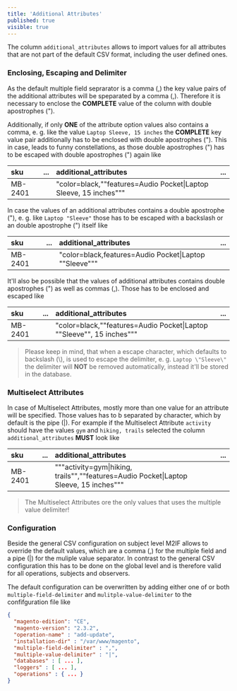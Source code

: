 ```yaml
---
title: 'Additional Attributes'
published: true
visible: true
---
```


The column `additional_attributes` allows to import values for all attributes that are not part of the default CSV format, including the user defined ones.

### Enclosing, Escaping and Delimiter

As the default multiple field seprarator is a comma (,) the key value pairs of the additional attributes will be speparated by a comma (,). Therefore it is necessary to enclose the **COMPLETE** value of the column with double apostrophes ("). 

Additionally, if only **ONE** of the attribute option values also contains a comma, e. g. like the value `Laptop Sleeve, 15 inches` the **COMPLETE** key value pair additionally has to be enclosed with double apostrophes ("). This in case, leads to funny constellations, as those double apostrophes (") has to be escaped with double apostrophes (") again like

| sku     | ... | additional_attributes                                                           | ... |
|:--------|:----|:--------------------------------------------------------------------------------|:----|
| MB-2401 |     | "color=black,""features=Audio Pocket&#124;Laptop Sleeve, 15 inches"""           |     |

In case the values of an additional attributes contains a double apostrophe ("), e. g. like `Laptop "Sleeve"` those has to be escaped with a backslash or an double apostrophe (") itself like

| sku     | ... | additional_attributes                                                           | ... |
|:--------|:----|:--------------------------------------------------------------------------------|:----|
| MB-2401 |     | "color=black,features=Audio Pocket&#124;Laptop ""Sleeve"""                      |     |

It'll also be possible that the values of additional attributes contains double apostrophes (") as well as commas (,). Those has to be enclosed and escaped like 

| sku     | ... | additional_attributes                                                           | ... |
|:--------|:----|:--------------------------------------------------------------------------------|:----|
| MB-2401 |     | "color=black,""features=Audio Pocket&#124;Laptop ""Sleeve"", 15 inches"""       |     |

> Please keep in mind, that when a escape character, which defaults to backslash (\\), is used to escape the delimiter, e. g. `Laptop \"Sleeve\"` the delimiter will **NOT** be removed automatically, instead it'll be stored in the database.

### Multiselect Attributes

In case of Multiselect Attributes, mostly more than one value for an attribute will be specified. Those values has to b separated by character, which by default is the pipe (|). For example if the Multiselect Attribute `activity` should have the values `gym` and `hiking, trails` selected the column `additional_attributes` **MUST** look like  

| sku     | ... | additional_attributes                                                                                | ... |
|:--------|:----|:-----------------------------------------------------------------------------------------------------|:----|
| MB-2401 |     | """activity=gym&#124;hiking, trails"",""features=Audio Pocket&#124;Laptop Sleeve, 15 inches"""       |     |

> The Multiselect Attributes ore the only values that uses the multiple value delimiter!

### Configuration

Beside the general CSV configuration on subject level M2IF allows to override the default values, which are a comma (,) for the multiple field and a pipe (|) for the muliple value separator. In contrast to the general CSV configuration this has to be done on the global level and is therefore valid for all operations, subjects and observers.

The default configuration can be overwritten by adding either one of or both `multiple-field-delimiter` and `mulitple-value-delimiter` to the confifguration file like

```json
{
  "magento-edition": "CE",
  "magento-version": "2.3.2",
  "operation-name" : "add-update",
  "installation-dir" : "/var/www/magento",
  "multiple-field-delimiter" : ",",
  "multiple-value-delimiter" : "|",
  "databases" : [ ... ],
  "loggers" : [ ... ],
  "operations" : { ... }
}
```